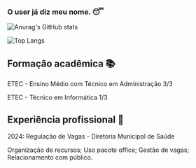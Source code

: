 ### O user já diz meu nome. 😴

![Anurag's GitHub stats](https://github-readme-stats.vercel.app/api?username=riquexavier&show_icons=true&theme=chartreuse-dark)

![Top Langs](https://github-readme-stats.vercel.app/api/top-langs/?username=riquexavier&hide&theme=chartreuse-dark)

## Formação acadêmica 📚

ETEC - Ensino Médio com Técnico em Administração 3/3

ETEC - Técnico em Informática 1/3

## Experiência profissional 💼

2024: Regulação de Vagas - Diretoria Municipal de Saúde

Organização de recursos; Uso pacote office; Gestão de vagas; Relacionamento com público.

